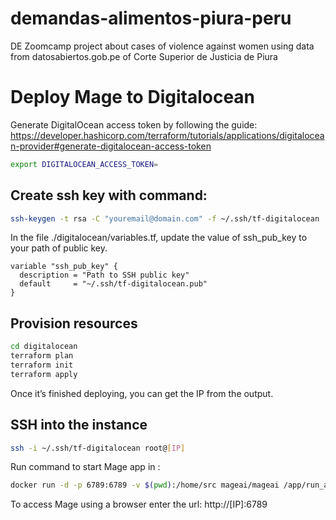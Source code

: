 # demandas-alimentos-piura-peru
DE Zoomcamp project about cases of violence against women using data from datosabiertos.gob.pe of Corte Superior de Justicia de Piura

# Deploy Mage to Digitalocean

Generate DigitalOcean access token by following the guide: https://developer.hashicorp.com/terraform/tutorials/applications/digitalocean-provider#generate-digitalocean-access-token

```bash
export DIGITALOCEAN_ACCESS_TOKEN=
```

## Create ssh key with command:
```bash
ssh-keygen -t rsa -C "youremail@domain.com" -f ~/.ssh/tf-digitalocean
```
In the file ./digitalocean/variables.tf, update the value of ssh_pub_key to your path of public key.

```code
variable "ssh_pub_key" {
  description = "Path to SSH public key"
  default     = "~/.ssh/tf-digitalocean.pub"
}
```

## Provision resources
```bash
cd digitalocean
terraform plan
terraform init
terraform apply
```
Once it’s finished deploying, you can get the IP from the output.

## SSH into the instance
```bash
ssh -i ~/.ssh/tf-digitalocean root@[IP]
```
Run command to start Mage app in :
```bash
docker run -d -p 6789:6789 -v $(pwd):/home/src mageai/mageai /app/run_app.sh mage start default_repo
```
To access Mage using a browser enter the url: http://[IP]:6789

